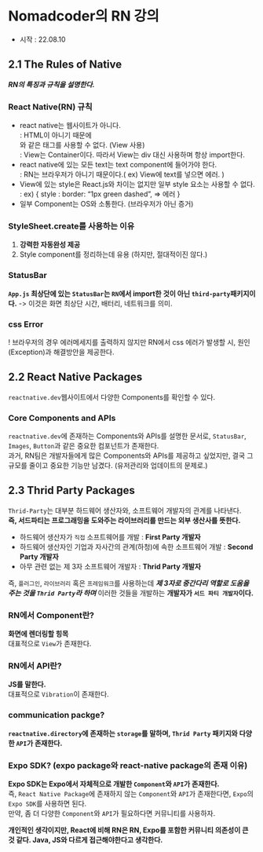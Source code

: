 # Nomadcoder의 RN 강의
- 시작 : 22.08.10

## 2.1 The Rules of Native
***RN의 특징과 규칙을 설명한다.***
  
### React Native(RN) 규칙
 - react native는 웹사이트가 아니다.  
 : HTML이 아니기 때문에 <div>와 같은 태그를 사용할 수 없다. (View 사용)  
 : View는 Container이다. 따라서 View는 div 대신 사용하며 항상 import한다.  
 - react native에 있는 모든 text는 text component에 들어가야 한다.  
 : RN는 브라우저가 아니기 때문이다.( ex) View에 text를 넣으면 에러. )
 - View에 있는 style은 React.js와 차이는 없지만 일부 style 요소는 사용할 수 없다.  
 : ex) { style : border: “1px green dashed”, => 에러 }  
 - 일부 Component는 OS와 소통한다. (브라우저가 아닌 증거)

### StyleSheet.create를 사용하는 이유
1. **강력한 자동완성 제공**  
2. Style component를 정리하는데 유용 (하지만, 절대적이진 않다.)

### StatusBar
**`App.js` 최상단에 있는 `StatusBar`는 `RN`에서 import한 것이 아닌 `third-party`패키지이다.** -> 이것은 화면 최상단 시간, 배터리, 네트워크를 의미.    

### css Error
! 브라우저의 경우 에러메세지를 출력하지 않지만 RN에서 css 에러가 발생할 시, 원인(Exception)과 해결방안을 제공한다.  

## 2.2 React Native Packages
`reactnative.dev`웹사이트에서 다양한 Components를 확인할 수 있다.  

### Core Components and APIs
`reactnative.dev`에 존재하는 Components와 APIs를 설명한 문서로, `StatusBar`, `Images`, `Button`과 같은 중요한 컴포넌트가 존재한다.  
과거, RN팀은 개발자들에게 많은 Components와 APIs를 제공하고 싶었지만, 결국 그 규모를 줄이고 중요한 기능만 남겼다. (유저관리와 업데이트의 문제로.)  

## 2.3 Thrid Party Packages
`Thrid-Party`는 대부분 하드웨어 생산자와, 소프트웨어 개발자의 관계를 나타낸다.  
**즉, 서드파티는 프로그래밍을 도와주는 라이브러리를 만드는 외부 생산사를 뜻한다.**  
- 하드웨어 생산자가 `직접` 소프트웨어를 개발 : **First Party 개발자**  
- 하드웨어 생산자인 기업과 자사간의 관계(하청)에 속한 소프트웨어 개발 : **Second Party 개발자**  
- 아무 관련 없는 제 3자 소프트웨어 개발자 : **Thrid Party 개발자**  
  
즉, `플러그인`, `라이브러리` 혹은 `프레임워크`를 사용하는데 ***제 3자로 중간다리 역할로 도움을 주는 것을 `Thrid Party`라 하며*** 이러한 것들을 개발하는 **개발자가 `서드 파티 개발자`이다.**  

### RN에서 Component란?
**화면에 렌더링할 힝목**  
대표적으로 `View`가 존재한다.  

### RN에서 API란?
**JS를 말한다.**  
대표적으로 `Vibration`이 존재한다.  

### communication packge?
**`reactnative.directory`에 존재하는 `storage`를 말하며, `Thrid Party` 패키지와 다양한 `API`가 존재한다.**  

### Expo SDK? (expo package와 react-native package의 존재 이유)
**Expo SDK는 Expo에서 자체적으로 개발한 `Component`와 `API`가 존재한다.**  
즉, `React Native Package`에 존재하지 않는 `Component`와 `API`가 존재한다면, `Expo`의 `Expo SDK`를 사용하면 된다.  
만약, 좀 더 다양한 `Component`와 `API`가 필요하다면 커뮤니티를 사용하자.  
  
**개인적인 생각이지만, React에 비해 RN은 RN, Expo를 포함한 커뮤니티 의존성이 큰 것 같다. Java, JS와 다르게 접근해야한다고 생각한다.**  